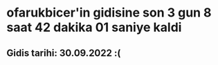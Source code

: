 # ofarukbicer'in gidisine son 3 gun 8 saat 42 dakika 01 saniye kaldi

## Gidis tarihi: 30.09.2022 :(